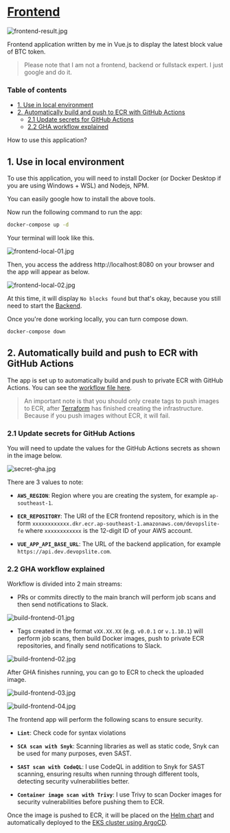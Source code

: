 # [Frontend](https://github.com/dungpham91/devops.demo.frontend)

![frontend-result.jpg](../images/frontend/frontend-result.jpg)

Frontend application written by me in Vue.js to display the latest block value of BTC token.

> Please note that I am not a frontend, backend or fullstack expert. I just google and do it.

### Table of contents

- [1. Use in local environment](#1-use-in-local-environment)
- [2. Automatically build and push to ECR with GitHub Actions](#2-automatically-build-and-push-to-ecr-with-github-actions)
  - [2.1 Update secrets for GitHub Actions](#21-update-secrets-for-github-actions)
  - [2.2 GHA workflow explained](#22-gha-workflow-explained)

How to use this application?

## 1. Use in local environment

To use this application, you will need to install Docker (or Docker Desktop if you are using Windows + WSL) and Nodejs, NPM.

You can easily google how to install the above tools.

Now run the following command to run the app:

```sh
docker-compose up -d
```

Your terminal will look like this.

![frontend-local-01.jpg](../images/frontend/frontend-local-01.jpg)

Then, you access the address http://localhost:8080 on your browser and the app will appear as below.

![frontend-local-02.jpg](../images/frontend/frontend-local-02.jpg)

At this time, it will display `No blocks found` but that's okay, because you still need to start the [Backend](https://github.com/dungpham91/devops.demo.backend).

Once you're done working locally, you can turn compose down.

```sh
docker-compose down
```

## 2. Automatically build and push to ECR with GitHub Actions

The app is set up to automatically build and push to private ECR with GitHub Actions. You can see the [workflow file here](https://github.com/dungpham91/devops.demo.frontend/blob/main/.github/workflows/main.yml).

> An important note is that you should only create tags to push images to ECR, after [Terraform](https://github.com/dungpham91/devops.demo.terraform) has finished creating the infrastructure. Because if you push images without ECR, it will fail.

### 2.1 Update secrets for GitHub Actions

You will need to update the values ​​for the GitHub Actions secrets as shown in the image below.

![secret-gha.jpg](../images/frontend/secret-gha.jpg)

There are 3 values ​​to note:

- **`AWS_REGION`**: Region where you are creating the system, for example `ap-southeast-1`.

- **`ECR_REPOSITORY`**: The URI of the ECR frontend repository, which is in the form `xxxxxxxxxxxx.dkr.ecr.ap-southeast-1.amazonaws.com/devopslite-fe` where `xxxxxxxxxxxx` is the 12-digit ID of your AWS account.

- **`VUE_APP_API_BASE_URL`**: The URL of the backend application, for example `https://api.dev.devopslite.com`.

### 2.2 GHA workflow explained

Workflow is divided into 2 main streams:

- PRs or commits directly to the main branch will perform job scans and then send notifications to Slack.

![build-frontend-01.jpg](../images/frontend/build-frontend-01.jpg)

- Tags created in the format `vXX.XX.XX` (e.g. `v0.0.1` or `v.1.10.1`) will perform job scans, then build Docker images, push to private ECR repositories, and finally send notifications to Slack.

![build-frontend-02.jpg](../images/frontend/build-frontend-02.jpg)

After GHA finishes running, you can go to ECR to check the uploaded image.

![build-frontend-03.jpg](../images/frontend/build-frontend-03.jpg)

![build-frontend-04.jpg](../images/frontend/build-frontend-04.jpg)

The frontend app will perform the following scans to ensure security.

- **`Lint`**: Check code for syntax violations

- **`SCA scan with Snyk`**: Scanning libraries as well as static code, Snyk can be used for many purposes, even SAST.

- **`SAST scan with CodeQL`**: I use CodeQL in addition to Snyk for SAST scanning, ensuring results when running through different tools, detecting security vulnerabilities better.

- **`Container image scan with Trivy`**: I use Trivy to scan Docker images for security vulnerabilities before pushing them to ECR.

Once the image is pushed to ECR, it will be placed on the [Helm chart](https://github.com/dungpham91/devops.demo.argocd/tree/main/apps/frontend) and automatically deployed to the [EKS cluster using ArgoCD](https://github.com/dungpham91/devops.demo.argocd/blob/main/env/dev/templates/frontend.yaml).
